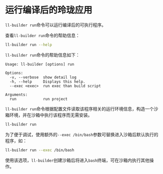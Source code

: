 # 运行编译后的玲珑应用

`ll-builder run`命令可以运行编译后的可执行程序。

查看`ll-builder run`命令的帮助信息：

```bash
ll-builder run --help
```

`ll-builder run`命令的帮助信息如下：

```text
Usage: ll-builder [options] run

Options:
  -v, --verbose  show detail log
  -h, --help     Displays this help.
  --exec <exec>  run exec than build script

Arguments:
  run            run project
```

`ll-builder run`命令根据配置文件读取该程序相关的运行环境信息，构造一个沙箱环境，并在沙箱中执行该程序而无需安装。

```bash
ll-builder run
```

为了便于调试，使用额外的`--exec /bin/bash`参数可替换进入沙箱后默认执行的程序，如：

```bash
ll-builder run --exec /bin/bash
```

使用该选项，`ll-builder`创建沙箱后将进入`bash`终端，可在沙箱内执行其他操作。

